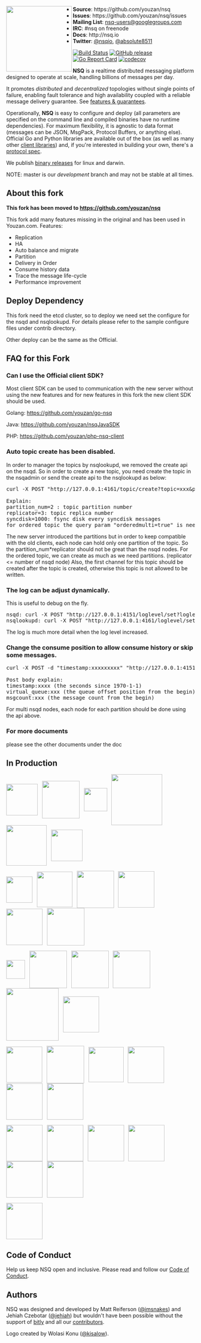 <p align="center">
<img align="left" width="175" src="http://nsq.io/static/img/nsq_blue.png">
<ul>
<li><strong>Source</strong>: https://github.com/youzan/nsq
<li><strong>Issues</strong>: https://github.com/youzan/nsq/issues
<li><strong>Mailing List</strong>: <a href="https://groups.google.com/d/forum/nsq-users">nsq-users@googlegroups.com</a>
<li><strong>IRC</strong>: #nsq on freenode
<li><strong>Docs</strong>: http://nsq.io
<li><strong>Twitter</strong>: <a href="https://twitter.com/nsqio">@nsqio</a>, <a href="https://twitter.com/absolute8511">@absolute8511</a>
</ul>
</p>

[![Build Status](https://travis-ci.org/youzan/nsq.svg?branch=master)](https://travis-ci.org/youzan/nsq) [![GitHub release](https://img.shields.io/github/release/youzan/nsq.svg)](https://github.com/youzan/nsq/releases/latest)
[![Go Report Card](https://goreportcard.com/badge/github.com/youzan/nsq)](https://goreportcard.com/report/github.com/youzan/nsq)
[![codecov](https://codecov.io/gh/youzan/nsq/branch/master/graph/badge.svg)](https://codecov.io/gh/youzan/nsq)

**NSQ** is a realtime distributed messaging platform designed to operate at scale, handling
billions of messages per day.

It promotes *distributed* and *decentralized* topologies without single points of failure,
enabling fault tolerance and high availability coupled with a reliable message delivery
guarantee.  See [features & guarantees][features_guarantees].

Operationally, **NSQ** is easy to configure and deploy (all parameters are specified on the command
line and compiled binaries have no runtime dependencies). For maximum flexibility, it is agnostic to
data format (messages can be JSON, MsgPack, Protocol Buffers, or anything else). Official Go and
Python libraries are available out of the box (as well as many other [client
libraries][client_libraries]) and, if you're interested in building your own, there's a [protocol
spec][protocol].

We publish [binary releases][installing] for linux and darwin.

NOTE: master is our *development* branch and may not be stable at all times.

## About this fork

**This fork has been moved to https://github.com/youzan/nsq**

This fork add many features missing in the original and has been used in Youzan.com.
Features:
* Replication
* HA
* Auto balance and migrate
* Partition
* Delivery in Order
* Consume history data
* Trace the message life-cycle
* Performance improvement

## Deploy Dependency
This fork need the etcd cluster, so to deploy we need set the configure for the nsqd and nsqlookupd. 
For details please refer to the sample configure files under contrib directory.

Other deploy can be the same as the Official.

## FAQ for this Fork

### Can I use the Official client SDK?

Most client SDK can be used to communication with the new server without using the new features and for new features in this 
fork the new client SDK should be used.

Golang: <a href="https://github.com/youzan/go-nsq" >https://github.com/youzan/go-nsq</a>

Java: <a href="https://github.com/youzan/nsqJavaSDK">https://github.com/youzan/nsqJavaSDK</a>

PHP: <a href="https://github.com/youzan/php-nsq-client">https://github.com/youzan/php-nsq-client</a>

### Auto topic create has been disabled.

In order to manager the topics by nsqlookupd, we removed the create api on the nsqd. So in order to create a new topic,
you need create the topic in the nsqadmin or
send the create api to the nsqlookupd as below:
<pre>
curl -X POST "http://127.0.0.1:4161/topic/create?topic=xxx&partition_num=2&replicator=3&syncdisk=1000"

Explain:
partition_num=2 : topic partition number
replicator=3: topic replica number
syncdisk=1000: fsync disk every syncdisk messages
for ordered topic the query param "orderedmulti=true" is needed.
</pre>
The new server introduced the partitions but in order to keep compatible with the old clients, each node can hold
only one partition of the topic. So the partition_num*replicator should not be great than the nsqd nodes.
For the ordered topic, we can create as much as we need partitions. (replicator <= number of nsqd node)
Also, the first channel for this topic should be created after the topic is created, otherwise this topic is not 
allowed to be written.

### The log can be adjust dynamically.

This is useful to debug on the fly. 
<pre>
nsqd: curl -X POST "http://127.0.0.1:4151/loglevel/set?loglevel=3"
nsqlookupd: curl -X POST "http://127.0.0.1:4161/loglevel/set?loglevel=3"
</pre>
The log is much more detail when the log level increased.

### Change the consume position to allow consume history or skip some messages.

<pre>
curl -X POST -d "timestamp:xxxxxxxxx" "http://127.0.0.1:4151/channel/setoffset?topic=xxx&partition=xx&channel=xxx"

Post body explain:
timestamp:xxxx (the seconds since 1970-1-1)
virtual_queue:xxx (the queue offset position from the begin)
msgcount:xxx (the message count from the begin)
</pre>
For multi nsqd nodes, each node for each partition should be done using the api above.

### For more documents

please see the other documents under the doc 

## In Production

<a href="http://bitly.com"><img src="http://nsq.io/static/img/bitly_logo.png" width="84" align="middle"/></a>&nbsp;&nbsp;
<a href="https://www.life360.com/"><img src="http://nsq.io/static/img/life360_logo.png" width="100" align="middle"/></a>&nbsp;&nbsp;
<a href="https://www.hailoapp.com/"><img src="http://nsq.io/static/img/hailo_logo.png" width="62" align="middle"/></a>&nbsp;&nbsp;
<a href="http://www.simplereach.com/"><img src="http://nsq.io/static/img/simplereach_logo.png" width="136" align="middle"/></a>&nbsp;&nbsp;
<a href="https://moz.com/"><img src="http://nsq.io/static/img/moz_logo.png" width="108" align="middle"/></a>&nbsp;&nbsp;
<a href="https://path.com/"><img src="http://nsq.io/static/img/path_logo.png" width="84" align="middle"/></a><br/>

<a href="https://segment.com/"><img src="http://nsq.io/static/img/segmentio_logo.png" width="70" align="middle"/></a>&nbsp;&nbsp;
<a href="http://eventful.com/events"><img src="http://nsq.io/static/img/eventful_logo.png" width="95" align="middle"/></a>&nbsp;&nbsp;
<a href="http://www.energyhub.com"><img src="http://nsq.io/static/img/energyhub_logo.png" width="99" align="middle"/></a>&nbsp;&nbsp;
<a href="https://project-fifo.net"><img src="http://nsq.io/static/img/project_fifo.png" width="97" align="middle"/></a>&nbsp;&nbsp;
<a href="http://trendrr.com"><img src="http://nsq.io/static/img/trendrr_logo.png" width="97" align="middle"/></a>&nbsp;&nbsp;
<a href="https://reonomy.com/"><img src="http://nsq.io/static/img/reonomy_logo.png" width="100" align="middle"/></a><br/>

<a href="http://hw-ops.com"><img src="http://nsq.io/static/img/heavy_water.png" width="50" align="middle"/></a>&nbsp;&nbsp;
<a href="http://www.getlytics.com/"><img src="http://nsq.io/static/img/lytics.png" width="100" align="middle"/></a>&nbsp;&nbsp;
<a href="http://mediaforge.com"><img src="http://nsq.io/static/img/rakuten.png" width="100" align="middle"/></a>&nbsp;&nbsp;
<a href="http://socialradar.com"><img src="http://nsq.io/static/img/socialradar_logo.png" width="100" align="middle"/></a>&nbsp;&nbsp;
<a href="http://wistia.com"><img src="http://nsq.io/static/img/wistia_logo.png" width="140" align="middle"/></a>&nbsp;&nbsp;
<a href="https://stripe.com/"><img src="http://nsq.io/static/img/stripe_logo.png" width="96" align="middle"/></a><br/>

<a href="https://www.soundest.com/"><img src="http://nsq.io/static/img/soundest_logo.png" width="96" align="middle"/></a>&nbsp;&nbsp;
<a href="https://www.docker.com/"><img src="http://nsq.io/static/img/docker_logo.png" width="100" align="middle"/></a>&nbsp;&nbsp;
<a href="http://www.getweave.com/"><img src="http://nsq.io/static/img/weave_logo.png" width="94" align="middle"/></a>&nbsp;&nbsp;
<a href="http://www.shipwire.com"><img src="http://nsq.io/static/img/shipwire_logo.png" width="97" align="middle"/></a>&nbsp;&nbsp;
<a href="http://digg.com"><img src="http://nsq.io/static/img/digg_logo.png" width="97" align="middle"/></a>&nbsp;&nbsp;
<a href="http://www.scalabull.com/"><img src="http://nsq.io/static/img/scalabull_logo.png" width="97" align="middle"/></a><br/>

<a href="http://www.augury.com/"><img src="http://nsq.io/static/img/augury_logo.png" width="97" align="middle"/></a>&nbsp;&nbsp;
<a href="http://www.buzzfeed.com/"><img src="http://nsq.io/static/img/buzzfeed_logo.png" width="97" align="middle"/></a>&nbsp;&nbsp;
<a href="http://eztable.com"><img src="http://nsq.io/static/img/eztable_logo.png" width="97" align="middle"/></a>&nbsp;&nbsp;
<a href="http://www.dotabuff.com/"><img src="http://nsq.io/static/img/dotabuff_logo.png" width="97" align="middle"/></a>&nbsp;&nbsp;
<a href="https://www.fastly.com/"><img src="http://nsq.io/static/img/fastly_logo.png" width="97" align="middle"/></a>&nbsp;&nbsp;
<a href="https://talky.io"><img src="http://nsq.io/static/img/talky_logo.png" width="97" align="middle"/></a><br/>

<a href="https://groupme.com"><img src="http://nsq.io/static/img/groupme_logo.png" width="97" align="middle"/></a>&nbsp;&nbsp;

## Code of Conduct

Help us keep NSQ open and inclusive. Please read and follow our [Code of Conduct](CODE_OF_CONDUCT.md).

## Authors

NSQ was designed and developed by Matt Reiferson ([@imsnakes][snakes_twitter]) and Jehiah Czebotar
([@jehiah][jehiah_twitter]) but wouldn't have been possible without the support of
[bitly][bitly] and all our [contributors][contributors].

Logo created by Wolasi Konu ([@kisalow][wolasi_twitter]).

[protocol]: http://nsq.io/clients/tcp_protocol_spec.html
[installing]: https://github.com/youzan/nsq/releases/latest
[snakes_twitter]: https://twitter.com/imsnakes
[jehiah_twitter]: https://twitter.com/jehiah
[bitly]: https://bitly.com
[features_guarantees]: http://nsq.io/overview/features_and_guarantees.html
[contributors]: https://github.com/nsqio/nsq/graphs/contributors
[client_libraries]: http://nsq.io/clients/client_libraries.html
[wolasi_twitter]: https://twitter.com/kisalow



